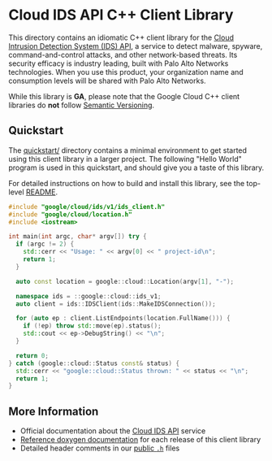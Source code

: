 # Cloud IDS API C++ Client Library

This directory contains an idiomatic C++ client library for the
[Cloud Intrusion Detection System (IDS) API][cloud-service-docs], a service to
detect malware, spyware, command-and-control attacks, and other network-based
threats. Its security efficacy is industry leading, built with Palo Alto
Networks technologies. When you use this product, your organization name and
consumption levels will be shared with Palo Alto Networks.

While this library is **GA**, please note that the Google Cloud C++ client
libraries do **not** follow [Semantic Versioning](https://semver.org/).

## Quickstart

The [quickstart/](quickstart/README.md) directory contains a minimal environment
to get started using this client library in a larger project. The following
"Hello World" program is used in this quickstart, and should give you a taste of
this library.

For detailed instructions on how to build and install this library, see the
top-level [README](/README.md#building-and-installing).

<!-- inject-quickstart-start -->

```cc
#include "google/cloud/ids/v1/ids_client.h"
#include "google/cloud/location.h"
#include <iostream>

int main(int argc, char* argv[]) try {
  if (argc != 2) {
    std::cerr << "Usage: " << argv[0] << " project-id\n";
    return 1;
  }

  auto const location = google::cloud::Location(argv[1], "-");

  namespace ids = ::google::cloud::ids_v1;
  auto client = ids::IDSClient(ids::MakeIDSConnection());

  for (auto ep : client.ListEndpoints(location.FullName())) {
    if (!ep) throw std::move(ep).status();
    std::cout << ep->DebugString() << "\n";
  }

  return 0;
} catch (google::cloud::Status const& status) {
  std::cerr << "google::cloud::Status thrown: " << status << "\n";
  return 1;
}
```

<!-- inject-quickstart-end -->

## More Information

- Official documentation about the [Cloud IDS API][cloud-service-docs] service
- [Reference doxygen documentation][doxygen-link] for each release of this
  client library
- Detailed header comments in our [public `.h`][source-link] files

[cloud-service-docs]: https://cloud.google.com/ids
[doxygen-link]: https://cloud.google.com/cpp/docs/reference/ids/latest/
[source-link]: https://github.com/googleapis/google-cloud-cpp/tree/main/google/cloud/ids

